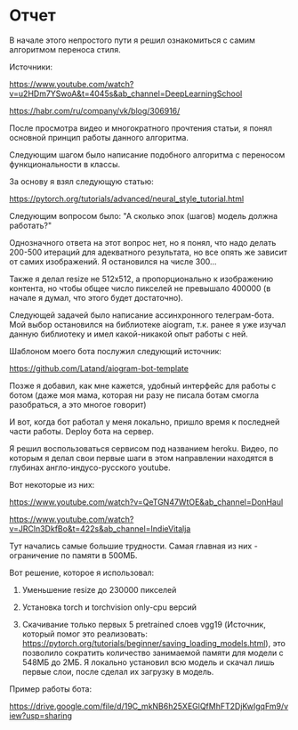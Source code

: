 # Отчет

В начале этого непростого пути я решил ознакомиться с самим алгоритмом переноса стиля.

Источники:

https://www.youtube.com/watch?v=u2HDm7YSwoA&t=4045s&ab_channel=DeepLearningSchool

https://habr.com/ru/company/vk/blog/306916/

После просмотра видео и многократного прочтения статьи, я понял основной принцип работы данного алгоритма.

Следующим шагом было написание подобного алгоритма с переносом функциональности в классы.

За основу я взял следующую статью:

https://pytorch.org/tutorials/advanced/neural_style_tutorial.html

Следующим вопросом было: "А сколько эпох (шагов) модель должна работать?"

Однозначного ответа на этот вопрос нет, но я понял, что надо делать 200-500 итераций для адекватного результата, но все опять же зависит от самих изображений. Я остановился на числе 300...

Также я делал resize не 512x512, а пропорционально к изображению контента, но чтобы общее число пикселей не превышало 400000 (в начале я думал, что этого будет достаточно).

Следующей задачей было написание ассинхронного телеграм-бота. Мой выбор остановился на библиотеке aiogram, т.к. ранее я уже изучал данную библиотеку и имел какой-никакой опыт работы с ней.

Шаблоном моего бота послужил следующий источник:

https://github.com/Latand/aiogram-bot-template

Позже я добавил, как мне кажется, удобный интерфейс для работы с ботом (даже моя мама, которая ни разу не писала ботам смогла разобраться, а это многое говорит)

И вот, когда бот работал у меня локально, пришло время к последней части работы. Deploy бота на сервер.

Я решил воспользоваться сервисом под названием heroku. Видео, по которым я делал свои первые шаги в этом направлении находятся в глубинах англо-индусо-русского youtube.

Вот некоторые из них:

https://www.youtube.com/watch?v=QeTGN47WtOE&ab_channel=DonHaul

https://www.youtube.com/watch?v=JRCln3DkfBo&t=422s&ab_channel=IndieVitalja

Тут начались самые большие трудности. Самая главная из них - ограничение по памяти в 500МБ.

Вот решение, которое я использовал:

1) Уменьшение resize до 230000 пикселей

2) Установка torch и torchvision only-cpu версий

3) Скачивание только первых 5 pretrained слоев vgg19 (Источник, который помог это реализовать: https://pytorch.org/tutorials/beginner/saving_loading_models.html), это позволило сократить количество занимаемой памяти для модели с 548МБ до 2МБ. Я локально установил всю модель и скачал лишь первые слои, после сделал их загрузку в модель.

Пример работы бота:

https://drive.google.com/file/d/19C_mkNB6h25XEGlQfMhFT2DjKwIgqFm9/view?usp=sharing
